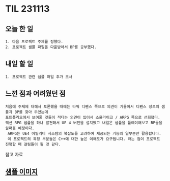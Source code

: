 TIL 231113
======


오늘 한 일
------

	1. 다음 프로젝트 주제를 정했다.
	2. 프로젝트 샘플 파일을 다운받아서 BP를 공부했다.




내일 할 일
------
	1. 프로젝트 관련 샘플 파일 추가 조사



느낀 점과 어려웠던 점
------
```
처음에 주제에 대해서 토론했을 때에는 타워 디펜스 쪽으로 의견이 기울어서 디펜스 장르의 샘플과 BP를 찾아 두었는데 
포트폴리오에서 보여줄 것들이 적다는 의견이 있어서 소울라이크 / ARPG 쪽으로 선회했다.
액션 RPG 샘플을 하나 발견해서 UE 4 버전을 설치했고 내일은 샘플을 플레이해보고 BP들을 살펴볼 예정이다.
 ARPG는 UE4 어빌리티 시스템의 복잡도를 고려하여 제공되는 기능의 일부분만 활용합니다. 
 이 프로젝트의 특정 부분들은 C++에 대한 높은 이해도가 요구됩니다. 라는 점이 프로젝트 진행할 때 걸림돌이 될 것 같다.

```

참고 자료

[샘플 이미지](https://github.com/kotori9015/TIL/assets/143386436/0a2c5310-bf4c-4a96-9e59-c4e3079dde0d)
------
